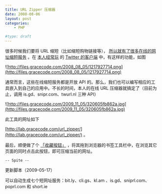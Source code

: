 ```yaml
---
title: URL Zipper 压缩器
date: 2008-08-06
layout: post
categories:
    - PHP

#type: draft
---
```


很多时候我们要将 URL 缩短（比如缩短购物链接等）， [所以就有了很多在线的网址缩短服务](http://www.kenengba.com/post/271.html) 。在 [本人经常玩](http://twitter.com/feelinglucky) 的  [Twitter 的客户端](http://www.twhirl.org/) 中，有这样的功能，如图

![http://files.gracecode.com/2008_08_05/1217927714.png](http://files.gracecode.com/2008_08_05/1217927714.png)

通常而言，这些在线缩短服务都是开放 API 的。那么，我们也可以编写相应的工具嵌入到自己的应用中。不长的时间，本人的在线 URL 压缩器就搞定了（目前为止，调用 is.gd、snipr.com、twurl.nl 三种 API）

![http://files.gracecode.com/2009_11_05/320605fb862a.jpg](http://files.gracecode.com/2009_11_05/320605fb862a.jpg)

此工具的网址如下

 [http://lab.gracecode.com/url_zipper/](http://lab.gracecode.com/url_zipper/) 。

最后，顺便做了个 [「收藏按钮」](http://lab.gracecode.com/url_zipper/) ，将其拖到浏览器的书签工具栏中，在浏览其它页面的同时点击此按钮，即可压缩当前的网址。

`-- Spite --`

更新脚本（2009-05-17）

可以自动生成七个短网址服务：bit.ly、cli.gs、kl.am 、is.gd、sniprl.com、poprl.com 和 short.ie
